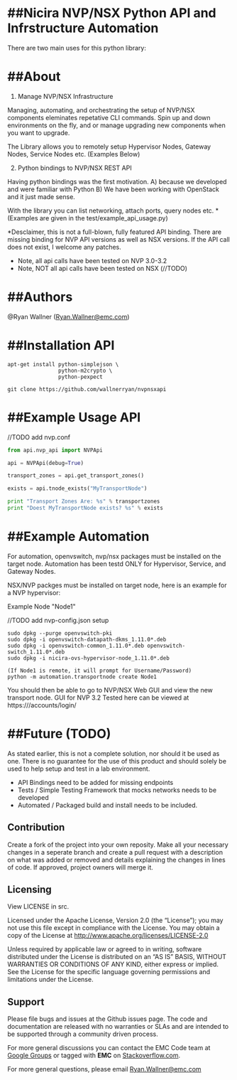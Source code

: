 
##Nicira NVP/NSX Python API and Infrstructure Automation
=========================


There are two main uses for this python library:

##About
=========================
1. Manage NVP/NSX Infrastructure

Managing, automating, and orchestrating the setup of NVP/NSX components 
eleminates repetative CLI commands. Spin up and down environments on the fly,
and or manage upgrading new components when you want to upgrade.

The Library allows you to remotely setup Hypervisor Nodes, Gateway Nodes, Service Nodes etc. (Examples Below)

2. Python bindings to NVP/NSX REST API

Having python bindings was the first motivation. 
	A) because we developed and were familiar with Python 
	B) We have been working with OpenStack and it just made sense.

With the library you can list networking, attach ports, query nodes etc.
*(Examples are given in the test/example_api_usage.py)

*Desclaimer, this is not a full-blown, fully featured API binding. There are
missing binding for NVP API versions as well as NSX versions. If the API call does
not exist, I welcome any patches.

* Note, all api calls have been tested on NVP 3.0-3.2
* Note, NOT all api calls have been tested on NSX (//TODO)


##Authors
=========================

@Ryan Wallner (Ryan.Wallner@emc.com)

##Installation API
========================

```
apt-get install python-simplejson \
                python-m2crypto \
                python-pexpect

git clone https://github.com/wallnerryan/nvpnsxapi
```


##Example Usage API
=========================

//TODO add nvp.conf

```python
from api.nvp_api import NVPApi

api = NVPApi(debug=True)

transport_zones = api.get_transport_zones()

exists = api.tnode_exists("MyTransportNode")

print "Transport Zones Are: %s" % transportzones
print "Doest MyTransportNode exists? %s" % exists
```

##Example Automation
=========================

For automation, openvswitch, nvp/nsx packages must be installed on
the target node. Automation has been testd ONLY for Hypervisor, Service,
and Gateway Nodes.

NSX/NVP packges must be installed on target node, here is an 
example for a NVP hypervisor:

Example Node "Node1"

//TODO add nvp-config.json setup

```
sudo dpkg --purge openvswitch-pki 
sudo dpkg -i openvswitch-datapath-dkms_1.11.0*.deb 
sudo dpkg -i openvswitch-common_1.11.0*.deb openvswitch-switch_1.11.0*.deb 
sudo dpkg -i nicira-ovs-hypervisor-node_1.11.0*.deb

(If Node1 is remote, it will prompt for Username/Password)
python -m automation.transportnode create Node1
```
You should then be able to go to NVP/NSX Web GUI and view the new transport node.
GUI for NVP 3.2 Tested here can be viewed at https://<Cluster-IP-Address>/accounts/login/

##Future (TODO)
========================
As stated earlier, this is not a complete solution, nor should it be used as one.
There is no guarantee for the use of this product and should solely be used to
help setup and test in a lab environment.

* API Bindings need to be added for missing endpoints
* Tests / Simple Testing Framework that mocks networks needs to be developed
* Automated / Packaged build and install needs to be included.


## Contribution
Create a fork of the project into your own reposity. Make all your necessary changes 
in a seperate branch and create a pull request with a description on what was added 
or removed and details explaining the changes in lines of code. If approved, 
project owners will merge it.

Licensing
---------
View LICENSE in src.

Licensed under the Apache License, Version 2.0 (the “License”); you may not use this file except 
in compliance with the License. You may obtain a copy of the License at <http://www.apache.org/licenses/LICENSE-2.0>

Unless required by applicable law or agreed to in writing, software distributed under the License is distributed on 
an “AS IS” BASIS, WITHOUT WARRANTIES OR CONDITIONS OF ANY KIND, either express or implied. See the License for the 
specific language governing permissions and limitations under the License.


Support
-------
Please file bugs and issues at the Github issues page. The code and documentation are 
released with no warranties or SLAs and are intended to be supported through a community driven process.

For more general discussions you can contact the EMC Code team at 
<a href="https://groups.google.com/forum/#!forum/emccode-users">Google Groups</a> or tagged 
with **EMC** on <a href="https://stackoverflow.com">Stackoverflow.com</a>.

For more general questions, please email Ryan.Wallner@emc.com

